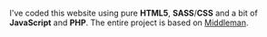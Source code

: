 I've coded this website using pure **HTML5**, **SASS**/**CSS** and a bit of **JavaScript** and **PHP**.
The entire project is based on [Middleman](http://middlemanapp.com/).